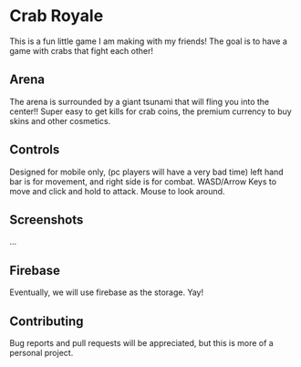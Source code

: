 # Crab Royale
This is a fun little game I am making with my friends! The goal is to have a game with crabs that fight each other!

## Arena
The arena is surrounded by a giant tsunami that will fling you into the center!! Super easy to get kills for crab coins, the premium currency to buy skins and other cosmetics.

## Controls
Designed for mobile only, (pc players will have a very bad time) left hand bar is for movement, and right side is for combat. WASD/Arrow Keys to move and click and hold to attack. Mouse to look around.

## Screenshots
...

## Firebase
Eventually, we will use firebase as the storage. Yay!

## Contributing
Bug reports and pull requests will be appreciated, but this is more of a personal project.

